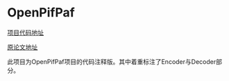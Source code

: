 OpenPifPaf
=======
[项目代码地址](https://github.com/openpifpaf/openpifpaf/tree/v0.5)

[原论文地址](https://openaccess.thecvf.com/content_CVPR_2019/html/Kreiss_PifPaf_Composite_Fields_for_Human_Pose_Estimation_CVPR_2019_paper.html)

此项目为OpenPifPaf项目的代码注释版。其中着重标注了Encoder与Decoder部分。